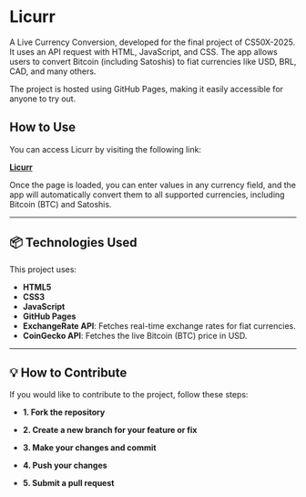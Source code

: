 # Licurr

A Live Currency Conversion, developed for the final project of CS50X-2025. It uses an API request with HTML, JavaScript, and CSS. The app allows users to convert Bitcoin (including Satoshis) to fiat currencies like USD, BRL, CAD, and many others.

The project is hosted using GitHub Pages, making it easily accessible for anyone to try out.

## How to Use

You can access Licurr by visiting the following link:

[**Licurr**](https://victorcostanova.github.io/Licurr/)

Once the page is loaded, you can enter values in any currency field, and the app will automatically convert them to all supported currencies, including Bitcoin (BTC) and Satoshis.

---

## 📦 Technologies Used

This project uses:

- **HTML5**
- **CSS3**
- **JavaScript**
- **GitHub Pages**
- **ExchangeRate API**: Fetches real-time exchange rates for fiat currencies.
- **CoinGecko API**: Fetches the live Bitcoin (BTC) price in USD.

---

## 💡 How to Contribute

If you would like to contribute to the project, follow these steps:

- **1. Fork the repository**

- **2. Create a new branch for your feature or fix**

- **3. Make your changes and commit**

- **4. Push your changes**

- **5. Submit a pull request**
